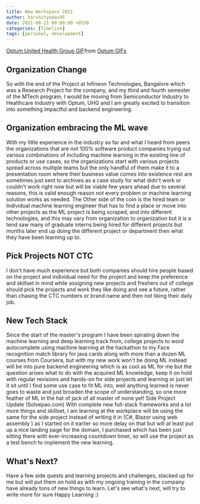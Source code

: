 ```yaml
---
title: New Workspace 2021
author: harshityadav95
date: 2021-08-21 00:00:00 +0530
categories: [Timeline]
tags: [personal, development]
---
```


<div class="tenor-gif-embed" data-postid="22311577" data-share-method="host" data-aspect-ratio="1.77778" data-width="100%"><a href="https://tenor.com/view/optum-united-health-group-united-health-care-uhg-optum-logo-gif-22311577">Optum United Health Group GIF</a>from <a href="https://tenor.com/search/optum-gifs">Optum GIFs</a></div> <script type="text/javascript" async src="https://tenor.com/embed.js"></script>

## Organization Change 
So with the end of the Project at Infineon Technologies, Bangalore which was a Research Project for the company, and my third and fourth semester of the MTech program, I would be moving from Semiconductor Industry to Healthcare Industry with Optum, UHG and I am greatly excited to transition into something impactful and backend engineering.‌

## Organization embracing the ML wave

With my little experience in the industry so far and what I heard from peers the organizations that are not 100% software product companies trying out various combinations of including machine learning in the existing line of products or use cases, so the organizations start with various projects spread across multiple teams but the only handful of them make it to a presentation room where their business value comes into existence rest are sometimes just sent to archives as a case study for what didn't work or couldn't work right now but will be viable few years ahead due to several reasons, this is valid enough reason not every problem or machine learning solution works as needed. 
The Other side of the coin is the hired team or Individual machine learning engineer that has to find a place or move into other projects as the ML project is being scraped, and into different technologies, and this may vary from organization to organization but it is a tend saw many of graduate interns being hired for different projects but months later end up doing the different project or department then what they have been learning up to.‌
## Pick Projects NOT CTC
I don't have much experience but both companies should hire people based on the project and individual need for the project and keep the preference and skillset in mind while assigning new projects and freshers out of college should pick the projects and work they like doing and see a future, rather than chasing the CTC numbers or brand name and then not liking their daily job.‌

## New Tech Stack
Since the start of the master's program I have been spiraling down the machine learning and deep learning track from, college projects to word autocomplete using machine learning at the hackathon to my Face recognition match library for java cards along with more than a dozen ML courses from Coursera, but with my new work won't be doing ML instead will be into pure backend engineering which is as cool as ML for me but the question arises what to do with the acquired ML knowledge, keep it on hold with regular revisions and hands-on for side projects and learning or just let it sit until I find some use case to fit ML into, well anything learned is never goes to waste and just broaden the scope of understanding, so one more feather of ML in the hat of jack of all master of none yet!‌
Side Project Update (Solvepao.com)‌
With complete new full-stack frameworks and a lot more things and skillset, I am learning at the workplace will be using the same for the side project instead of writing it in (C#, Blazor using web assembly ) as I started on it earlier so more delay on that but will at least put up a nice landing page for the domain, I purchased which has been just sitting there with ever-increasing countdown timer, so will use the project as a test bench to implement the new learning.‌

## What's Next?
Have a few side quests and learning projects and challenges, stacked up for me but will put them on hold as with my ongoing training in the company have already tons of new things to learn.‌
Let's see what's next, will try to write more for sure 
Happy Learning :)
